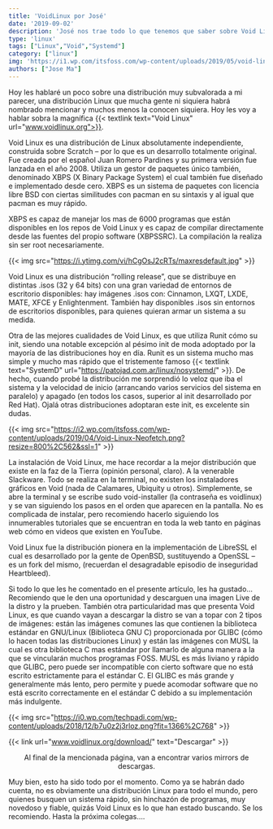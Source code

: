 ```yaml
---
title: 'VoidLinux por José'
date: '2019-09-02'
description: 'José nos trae todo lo que tenemos que saber sobre Void Linux'
type: 'linux'
tags: ["Linux","Void","Systemd"]
category: ["linux"]
img: 'https://i1.wp.com/itsfoss.com/wp-content/uploads/2019/05/void-linux.png?fit=800%2C450&ssl=1'
authors: ["Jose Ma"]
---
```


Hoy les hablaré un poco sobre una distribución muy subvalorada a mi parecer, una distribución Linux que mucha gente ni siquiera habrá nombrado mencionar y muchos menos la conocen siquiera. Hoy les voy a hablar sobra la magnífica  {{< textlink text="Void Linux" url="www.voidlinux.org">}}.

Void Linux es una distribución de Linux absolutamente independiente, construida sobre Scratch – por lo que es un desarrollo totalmente original. Fue creada por el español Juan Romero Pardines y su primera versión fue lanzada en el año 2008. Utiliza un gestor de paquetes único también, denominado XBPS (X Binary Package System) el cual también fue diseñado e implementado desde cero. XBPS es un sistema de paquetes con licencia libre BSD con ciertas similitudes con pacman en su sintaxis y al igual que pacman es muy rápido.

XBPS es capaz de manejar los mas de 6000 programas que están disponibles en los repos de Void Linux y es capaz de compilar directamente desde las fuentes del propio software (XBPSSRC). La compilación la realiza sin ser root necesariamente.

{{< img src="https://i.ytimg.com/vi/hCgOsJ2cRTs/maxresdefault.jpg" >}}

Void Linux es una distribución “rolling release”, que se distribuye en distintas .isos (32 y 64 bits) con una gran variedad de entornos de escritorio disponibles: hay imágenes .isos con: Cinnamon, LXQT, LXDE, MATE, XFCE y Enlightenment. También hay disponibles .isos sin entornos de escritorios disponibles, para quienes quieran armar un sistema a su medida.

Otra de las mejores cualidades de Void Linux, es que utiliza Runit cómo su init, siendo una notable excepción al pésimo init de moda adoptado por la mayoría de las distribuciones hoy en día. Runit es un sistema mucho mas simple y mucho mas rápido que el tristemente famoso {{< textlink text="SystemD" url="https://patojad.com.ar/linux/nosystemd/" >}}. De hecho, cuando probé la distribución me sorprendió lo veloz que iba el sistema y la velocidad de inicio (arrancando varios servicios del sistema en paralelo) y apagado (en todos los casos, superior al init desarrollado por Red Hat). Ojalá otras distribuciones adoptaran este init, es excelente sin dudas.

{{< img src="https://i2.wp.com/itsfoss.com/wp-content/uploads/2019/04/Void-Linux-Neofetch.png?resize=800%2C562&ssl=1" >}}

La instalación de Void Linux, me hace recordar a la mejor distribución que existe en la faz de la Tierra (opinión personal, claro). A la venerable Slackware. Todo se realiza en la terminal, no existen los instaladores gráficos en Void (nada de Calamares, Ubiquity u otros). Simplemente, se abre la terminal y se escribe sudo void-installer (la contraseña es voidlinux) y se van siguiendo los pasos en el orden que aparecen en la pantalla. No es complicada de instalar, pero recomiendo hacerlo siguiendo los innumerables tutoriales que se encuentran en toda la web tanto en páginas web cómo en videos que existen en YouTube.



 



Void Linux fue la distribución pionera en la implementación de LibreSSL el cual es desarrollado por la gente de OpenBSD, sustituyendo a OpenSSL – es un fork del mismo, (recuerdan el desagradable episodio de inseguridad Heartbleed).

Si todo lo que les he comentado en el presente artículo, les ha gustado… Recomiendo que le den una oportunidad y descarguen una imagen Live de la distro y la prueben. También otra particularidad mas que presenta Void Linux, es que cuando vayan a descargar la distro se van a topar con 2 tipos de imágenes: están las imágenes comunes las que contienen la biblioteca estándar en GNU/Linux (Biblioteca GNU C) proporcionada por GLIBC (cómo lo hacen todas las distribuciones Linux) y están las imágenes con MUSL la cual es otra biblioteca C mas estándar por llamarlo de alguna manera a la que se vincularán muchos programas FOSS. MUSL es más liviano y rápido que GLIBC, pero puede ser incompatible con cierto software que no está escrito estrictamente para el estándar C. El GLIBC es más grande y generalmente más lento, pero permite y puede acomodar software que no está escrito correctamente en el estándar C debido a su implementación más indulgente.

{{< img src="https://i0.wp.com/techpadi.com/wp-content/uploads/2018/12/b7u0z2j3rloz.png?fit=1366%2C768" >}}

{{< link url="www.voidlinux.org/download/" text="Descargar" >}}
<center class="text-white"> Al final de la mencionada página, van a encontrar varios mirrors de descargas.</center>

Muy bien, esto ha sido todo por el momento. Como ya se habrán dado cuenta, no es obviamente una distribución Linux para todo el mundo, pero quienes busquen un sistema rápido, sin hinchazón de programas, muy novedoso y fiable, quizás Void Linux es lo que han estado buscando. Se los recomiendo. Hasta la próxima colegas….
